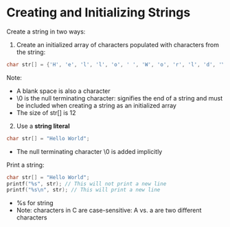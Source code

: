 # Creating and Initializing Strings

Create a string in two ways:
1. Create an initialized array of characters populated with characters from the string:
```c
char str[] = {'H', 'e', 'l', 'l', 'o', ' ', 'W', 'o', 'r', 'l', 'd', '\0'};
````
Note:
- A blank space is also a character
- \0 is the null terminating character: signifies the end of a string and must be included when creating a string as an initialized array
- The size of str[] is 12

2. Use a **string literal**
```c
char str[] = "Hello World";
````
- The null terminating character \0 is added implicitly

Print a string:
```c
char str[] = "Hello World";
printf("%s", str); // This will not print a new line
printf("%s\n", str); // This will print a new line
```
- %s for string
- Note: characters in C are case-sensitive: A vs. a are two different characters